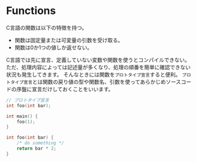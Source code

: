 # Functions

C言語の関数は以下の特徴を持つ。

- 関数は固定量または可変量の引数を受け取る。
- 関数は0か1つの値しか返せない。

C言語では先に宣言、定義していない変数や関数を使うとコンパイルできない。
ただ、処理内容によっては記述量が多くなり、処理の順番を簡単に確認できない状況も発生してきます。
そんなときには関数を`プロトタイプ宣言`すると便利。
`プロトタイプ宣言`とは関数の戻り値の型や関数名、引数を使ってあらかじめソースコードの序盤に宣言だけしておくことをいいます。

```c
// プロトタイプ宣言
int foo(int bar);

int main() {
    foo(1);
}

int foo(int bar) {
    /* do something */
    return bar * 2;
}
```
